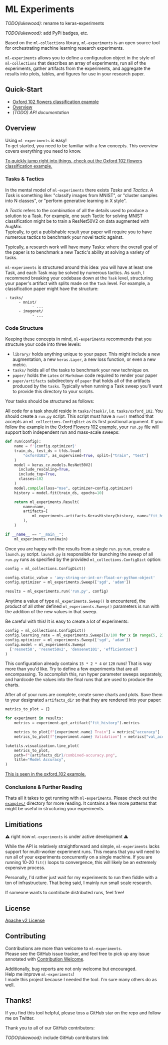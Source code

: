 # ML Experiments

*TODO(lukewood):* rename to keras-experiments

*TODO(lukewood):* add PyPi badges, etc.

Based on the `ml-collections` library, `ml-experiments` is an open source tool for
orchestrating machine learning research experiments.

`ml-experiments` allows you to define a configuration object in the style of
`ml-collections` that describes an array of experiments, run all of the experiments,
gather artifacts from the experiments, and aggregate the results into plots, tables,
and figures for use in your research paper.

## Quick-Start

- [Oxford 102 flowers classification example](examples/oxford_102/)
- [Overview](#Overview)
- *(TODO) API documentation*

## Overview

Using `ml-experiments` is easy!  
To get started, you need to be familiar with a few concepts.
This overview covers everything you need to know.

[To quickly jump right into things, check out the Oxford 102 flowers classification example.](examples/oxford_102/)

### Tasks & Tactics

In the mental model of `ml-experiments` there exists *Tasks* and *Tactics*.  A *Task* is
something like: "classify images from MNIST", or "cluster samples into N classes", or
"perform generative learning in X style".  

A *Tactic* refers to the combination of all the details used to produce a
solution to a Task.  For example, one such Tactic for solving MNIST classification might
be to train a ResNet50V2 on data augmented with AugMix.  
Typically, to get a publishable result your paper will require you to have numerous
tactics to benchmark your novel tactic against.

Typically, a research work will have many Tasks: where
the overall goal of the paper is to benchmark a new Tactic's ability at solving a variety
of tasks.

`ml-experiments` is structured around this idea: you will have at least one Task, and
each Task may be solved by numerous tactics.
As such, I recommend breaking your codebase down at the `Task` level, structuring your
paper's artifact with splits made on the `Task` level.  For example, a classification
paper might have the structure:

```
- tasks/
      - mnist/
            - ...
      - imagenet/
            - ...
```

### Code Structure

Keeping these concepts in mind, `ml-experiments` recommends that you structure your code
into three levels:

- `library/` holds anything unique to your paper.  This might include a new
  augmentation, a new `keras.Layer`, a new loss function, or even a new metric.
- `tasks/` holds all of the tasks to benchmark your new technique on.
- `paper/` holds the `Latex` or `Markdown` code required to render your paper
- `paper/artifacts` subdirectory of `paper` that holds all of the artifacts produced by
  the `tasks`.  Typically when running a Task sweep you'll want to provide this directory
  to your scripts.

Your tasks should be structured as follows:

All code for a task should reside in `tasks/{task}/`, i.e. `tasks/oxford_102`.
You should create a `run.py` script.  This script must have a `run()` method that
accepts an `ml_collections.ConfigDict` as its first positional argument.  If you follow
the example in the [Oxford Flowers 102 example](examples/oxford_102/run.py), your
`run.py` file will support both independent run and mass-scale sweeps:

```python
def run(config):
    name = f'{config.optimizer}'
    train_ds, test_ds = tfds.load(
        "oxford102", as_supervised=True, split=["train", "test"]
    )
    model = keras_cv.models.ResNet50V2(
      include_rescaling=True,
      include_top=True,
      classes=102
    )
    model.compile(loss="mse", optimizer=config.optimizer)
    history = model.fit(train_ds, epochs=10)

    return ml_experiments.Result(
        name=name,
        artifacts=[
            ml_experiments.artifacts.KerasHistory(history, name="fit_history"),
        ],
    )

if __name__ == "__main__":
    ml_experiments.run(main)
```

Once you are happy with the results from a single `run.py` run, create a
`launch.py` script.  `launch.py` is responsible for launching the sweep of all
`run.py` runs as specified by the provided `ml_collections.ConfigDict` option:

```python
config = ml_collections.ConfigDict()

config.static_value = 'any-string-or-int-or-float-or-python-object'
config.optimizer = ml_experiments.Sweep(['sgd', 'adam'])

results = ml_experiments.run('run.py', config)

```

Anytime a value of type `ml_experiments.Sweep()` is encountered, the product of all
other defined `ml_experiments.Sweep()` parameters is run with the addition of the new
values in that sweep.  

Be careful with this!  It is easy to create a lot of experiments:

```python
config = ml_collections.ConfigDict()
config.learning_rate = ml_experiments.Sweep([x/100 for x in range(5, 21)])
config.optimizer = ml_experiments.Sweep(['sgd', 'adam'])
config.model = ml_experiments.Sweep(
  ['resnet50', 'resnet50v2', 'densenet101', 'efficientnet']
)
```

This configuration already contains `15 * 2 * 4` or `120` runs!  That is way more than
you'd like.  Try to define a few experiments that are all encompassing.  To accomplish
this, run hyper parameter sweeps separately, and hardcode the values into the final runs
that are used to produce the charts.

After all of your runs are complete, create some charts and plots.  Save them to your
designated `artifacts_dir` so that they are rendered into your paper:

```python
metrics_to_plot = {}

for experiment in results:
    metrics = experiment.get_artifact("fit_history").metrics

    metrics_to_plot[f"{experiment.name} Train"] = metrics["accuracy"]
    metrics_to_plot[f"{experiment.name} Validation"] = metrics["val_accuracy"]

luketils.visualization.line_plot(
    metrics_to_plot,
    path=f"{artifacts_dir}/combined-accuracy.png",
    title="Model Accuracy",
)
```

[This is seen in the oxford_102 example.](examples/oxford_102/)

### Conclusions & Further Reading

Thats all it takes to get running with `ml-experiments`.  Please check out the
[`examples/`](examples/) directory for more reading.  It contains a few more patterns
that might be useful in structuring your experiments.

## Limitiations

:warning: right now `ml-experiments` is under active development :warning:

While the API is relatively straightforward and simple, `ml-experiments`
lacks support for multi-worker experiment runs.  This means that you will need to run
all of your experiments concurrently on a single machine.  If you are running 10-20
`fit()` loops to convergence, this will likely be an extremely expensive process.

Personally, I'd rather just wait for my experiments to run then fiddle with a ton of
infrastructure.  That being said, I mainly run small scale research.

If someone wants to contribute distributed runs, feel free!

## License

[Apache v2 License](LICENSE)

## Contributing

Contributions are more than welcome to `ml-experiments`.  
Please see the GitHub issue tracker, and feel free to pick up any issue annotated
with [Contribution Welcome](TODO).

Additionally, bug reports are not only welcome but encouraged.  
Help me improve `ml-experiments`!  
I made this project because I needed the tool.
I'm sure many others do as well.

## Thanks!

If you find this tool helpful, please toss a GitHub star on the repo and follow me on Twitter.

Thank you to all of our GitHub contributors:

*TODO(lukewood):* include GitHub contributors link
